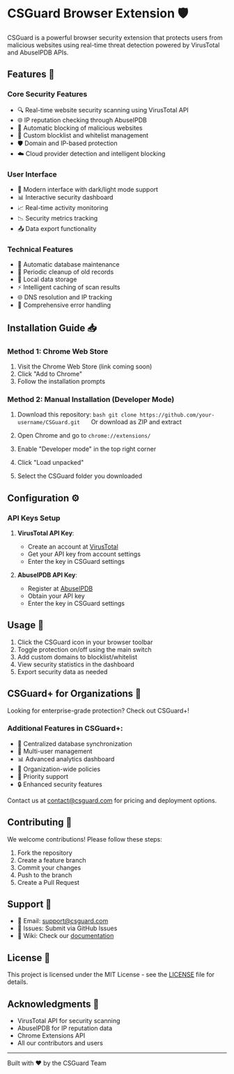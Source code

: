 # CSGuard Browser Extension 🛡️

CSGuard is a powerful browser security extension that protects users from malicious websites using real-time threat detection powered by VirusTotal and AbuseIPDB APIs.

## Features 🌟

### Core Security Features
- 🔍 Real-time website security scanning using VirusTotal API
- 🌐 IP reputation checking through AbuseIPDB
- 🚫 Automatic blocking of malicious websites
- 📝 Custom blocklist and whitelist management
- 🛡️ Domain and IP-based protection
- ☁️ Cloud provider detection and intelligent blocking

### User Interface
- 🎨 Modern interface with dark/light mode support
- 📊 Interactive security dashboard
- 📈 Real-time activity monitoring
- 📉 Security metrics tracking
- 📤 Data export functionality

### Technical Features
- 🔄 Automatic database maintenance
- 🧹 Periodic cleanup of old records
- 💾 Local data storage
- ⚡ Intelligent caching of scan results
- 🌐 DNS resolution and IP tracking
- 🔧 Comprehensive error handling

## Installation Guide 📥

### Method 1: Chrome Web Store
1. Visit the Chrome Web Store (link coming soon)
2. Click "Add to Chrome"
3. Follow the installation prompts

### Method 2: Manual Installation (Developer Mode)
1. Download this repository:   ```bash
   git clone https://github.com/your-username/CSGuard.git   ```
   Or download as ZIP and extract

2. Open Chrome and go to `chrome://extensions/`

3. Enable "Developer mode" in the top right corner

4. Click "Load unpacked"

5. Select the CSGuard folder you downloaded

## Configuration ⚙️

### API Keys Setup
1. **VirusTotal API Key**:
   - Create an account at [VirusTotal](https://www.virustotal.com)
   - Get your API key from account settings
   - Enter the key in CSGuard settings

2. **AbuseIPDB API Key**:
   - Register at [AbuseIPDB](https://www.abuseipdb.com)
   - Obtain your API key
   - Enter the key in CSGuard settings

## Usage 🚀

1. Click the CSGuard icon in your browser toolbar
2. Toggle protection on/off using the main switch
3. Add custom domains to blocklist/whitelist
4. View security statistics in the dashboard
5. Export security data as needed

## CSGuard+ for Organizations 🏢

Looking for enterprise-grade protection? Check out CSGuard+!

### Additional Features in CSGuard+:
- 🔄 Centralized database synchronization
- 👥 Multi-user management
- 📊 Advanced analytics dashboard
- 🏢 Organization-wide policies
- 💬 Priority support
- 🔒 Enhanced security features

Contact us at [contact@csguard.com](mailto:contact@csguard.com) for pricing and deployment options.

## Contributing 🤝

We welcome contributions! Please follow these steps:

1. Fork the repository
2. Create a feature branch
3. Commit your changes
4. Push to the branch
5. Create a Pull Request

## Support 💬

- 📧 Email: support@csguard.com
- 🐛 Issues: Submit via GitHub Issues
- 📖 Wiki: Check our [documentation](link-to-wiki)

## License 📄

This project is licensed under the MIT License - see the [LICENSE](LICENSE) file for details.

## Acknowledgments 🙏

- VirusTotal API for security scanning
- AbuseIPDB for IP reputation data
- Chrome Extensions API
- All our contributors and users

---

Built with ❤️ by the CSGuard Team
